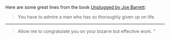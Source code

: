 Here are some great lines from the book [Unplugged by Joe Barrett](https://bookshop.org/books/unplugged-9781684334926/9781684334926):

> You have to admire a man who has so thoroughly given up on life.

****

> Allow me to congratulate you on your bizarre but effective work. ”